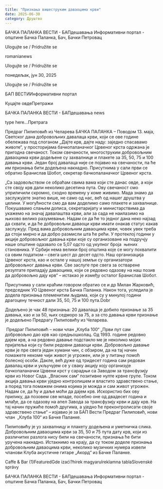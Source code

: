 ```yaml
---
title: "Признања вишеструким даваоцима крви"
date: 2025-06-30
category: Друштво
---
```


БАЧКА ПАЛАНКА ВЕСТИ - БАПдешавања Информативни портал - општине Бачка Паланка, Бач, Бачки Петровац

Ulogujte se / Pridružite se

romanianews

Ulogujte se / Pridružite se

понедељак, јун 30, 2025

Ulogujte se / Pridružite se

БАП ВЕСТИИнформативни портал

Куцајте овдеПретражи

БАЧКА ПАЛАНКА ВЕСТИ - БАПдешавања news

type here...Претрага

Предраг Пилиповић из Челарева
            БАЧКА ПАЛАНКА – Поводом 13. маја, Светског дана добровољних давалаца крви, који се ове године обележава под слоганом „Дајте крв, дајте наду: заједно спасавамо животе“, у просторијама бачкопаланачког Црвеног крста одржана је пригодна свечаност. 
Током свечаности, многоструким добровољним даваоцима крви додељене су захвалнице и плакете за 35, 50, 75 и 100 давања крви. Један број давалаца није се појавио на свечаности, па ће им признања бити додељена накнадно.
Присутнима у сали први се обратио Бранислав Шобот, секретар бачкопаланачког Црвеног крста.


„Са задовољством се обраћам свима вама који сте данас овде, а који сте своју крв дали неколико десетина пута. Ову свечаност смо уприличили скромно, сходно времену у коме живимо. Мада знамо да заслужујете знатно више, не само од нас, већ од нашег друштва у целини. У могућности смо да вам доделимо само плакете и захвалнице. Покушавамо слањем дописа, секретаријату и министарствима да укажемо на значај давалаштва крви, али за сада не наилазимо на њихово велико разумевање. Надам се да ће то једног дана неко најзад да схвати, и да ће добровољни даваоци крви имати онакав статус какав заслужују. Пред вама добровољним даваоцима крви, човек увек треба да стоји мирно и да добро размисли шта ће рећи. У протеклој години у акције добровољног давања крви које су организоване на подручју наше општине одазвало се 5,07 одсто од укупног броја  њених становника. У Србији нема велики број општина које се могу похвалити са овим податком – свега шест до десет одсто. Наш организација Црвеног крста, као и остале у нашој земљи су организатори добровољног давања крви. Све заслуге пре свега за остварене резултате припадају даваоцима, који се редовно одазову на наш позив да добровољно дају крв“ – истакао је између осталог Бранислав Шобот.


Присутнима у сали краћим говором обратио се и др Милан Жарковић, председник УО Црвеног крста Бачка Паланка.
Након тога, уследила је додела признања племенитим људима, који су у минулој години драгоцену течност дали 35, 50, 75 и 100 пута.Dobr


Додељено је чак 48 признања: 20 давалаца је добило признање за 35 давања, као и за 50, њих седморо за 75, а за сто давања крви признање је додељено Предрагу Пилиповићу из Челарева.

 Предраг Пилиповић – нови члан „Клуба 100“
„Први пут сам добровољно дао крв као средњошколац. Од 1993. године редовно дајем крв, а на редовно давање подстакло ме је неколико мојих пријатеља који су били редовни даваоци крви. Добровољно давање крви је пре свега један хумани чин, с обзиром, да на тај начин помажете некоме чији живот је угрожен, или је у питању помоћ болесној особи. Дакле, већ дуже од тридесет година сам редован давалац крви и укључујем се у сваку акцију коју организује бачкопаланачки Црвени крст у сарадњи са Заводом за трансфузију крви из Новог Сада. „Власник сам“ позитивне нулте крвне групе. Током акција давања крви уједно контролишем и властито здравствено стање, а поред тога помажем онима којима је можда и сам живот угрожен. Надам се, да ћу и даље моћи да дајем крв. Искористио бих ову прилику, да позовем све младе, посебно оне од двадесет година и млађе, да се одазову на апел Завода за трансфузију крви и дају крв. На тај начин пружиће помоћ другима, а уједно ће преконтролисати своје здравствено стање“ – изјавио је за БАП Вести Предраг Пилиповић, нови члан  „Клуба 100“ из Бачке Паланке.

Пилиповићу је уз захвалницу и плакету додељена и уметничка слика. Добровољним даваоцима крви за 35, 50 и 75 пута дату крв, који из различитих разлога нису били на свечаности, признања ће бити уручена накнадно.
Истакнимо на крају, да су током доделе признања добровољним даваоцима крви, неколико музичких нумера извели чланови Клуба акустичне гитаре „Акорд“ из Бачке Паланке.

Caffe & Bar (1)FeaturedGde izaći?hírek magyarulreklamna tablaSlovenské správy

БАЧКА ПАЛАНКА ВЕСТИ - БАПдешавања Информативни портал - општине Бачка Паланка, Бач, Бачки Петровац
